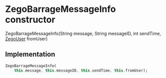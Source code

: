 


# ZegoBarrageMessageInfo constructor







ZegoBarrageMessageInfo(String message, String messageID, int sendTime, [ZegoUser](../../zego_uikit_prebuilt_live_audio_room/ZegoUser-class.md) fromUser)





## Implementation

```dart
ZegoBarrageMessageInfo(
    this.message, this.messageID, this.sendTime, this.fromUser);
```







